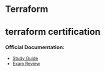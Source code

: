 # Terraform


# terraform certification

### Official Documentation:

- [Study Guide](https://learn.hashicorp.com/tutorials/terraform/associate-study?in=terraform/certification)
- [Exam Review](https://learn.hashicorp.com/tutorials/terraform/associate-review)
